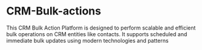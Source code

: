 # CRM-Bulk-actions
This CRM Bulk Action Platform is designed to perform scalable and efficient bulk operations on CRM entities like contacts. It supports scheduled and immediate bulk updates using modern technologies and patterns
